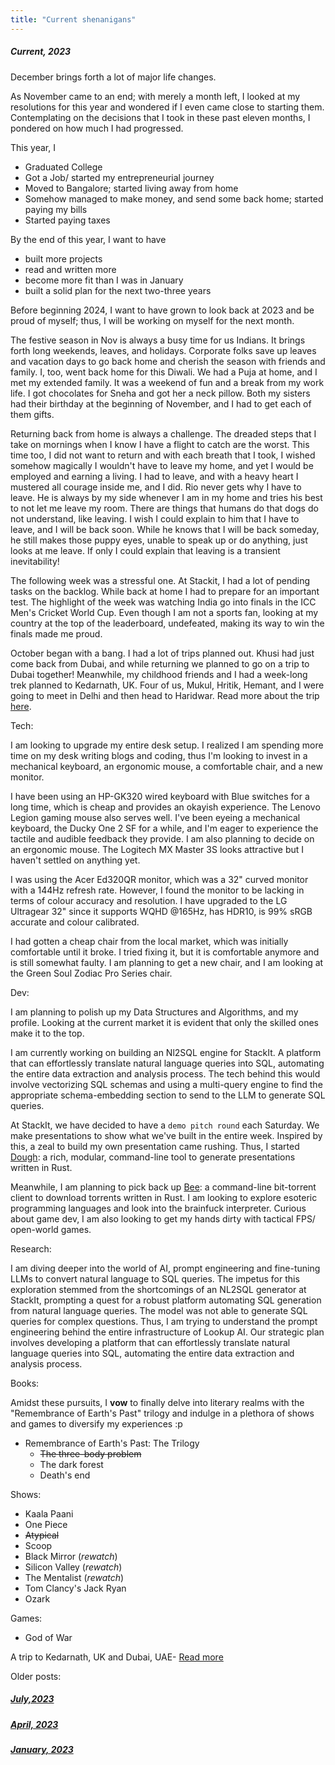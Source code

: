 ```yaml
---
title: "Current shenanigans"
---
```


##### Current, 2023

December brings forth a lot of major life changes.

As November came to an end; with merely a month left, I looked at my resolutions for this year and wondered if I even came close to starting them. Contemplating on the decisions that I took in these past eleven months, I pondered on how much I had progressed.

This year, I

- Graduated College
- Got a Job/ started my entrepreneurial journey
- Moved to Bangalore; started living away from home
- Somehow managed to make money, and send some back home; started paying my bills
- Started paying taxes


By the end of this year, I want to have 

- built more projects
- read and written more 
- become more fit than I was in January
- built a solid plan for the next two-three years

Before beginning 2024, I want to have grown to look back at 2023 and be proud of myself; thus, I will be working on myself for the next month. 

The festive season in Nov is always a busy time for us Indians. It brings forth long weekends, leaves, and holidays. Corporate folks save up leaves and vacation days to go back home and cherish the season with friends and family. I, too, went back home for this Diwali. We had a Puja at home, and I met my extended family. It was a weekend of fun and a break from my work life. I got chocolates for Sneha and got her a neck pillow. Both my sisters had their birthday at the beginning of November, and I had to get each of them gifts. 

Returning back from home is always a challenge. The dreaded steps that I take on mornings when I know I have a flight to catch are the worst. This time too, I did not want to return and with each breath that I took, I wished somehow magically I wouldn't have to leave my home, and yet I would be employed and earning a living. I had to leave, and with a heavy heart I mustered all courage inside me, and I did. Rio never gets why I have to leave. He is always by my side whenever I am in my home and tries his best to not let me leave my room. There are things that humans do that dogs do not understand, like leaving. I wish I could explain to him that I have to leave, and I will be back soon. While he knows that I will be back someday, he still makes those puppy eyes, unable to speak up or do anything, just looks at me leave. If only I could explain that leaving is a transient inevitability!

The following week was a stressful one. At Stackit, I had a lot of pending tasks on the backlog. While back at home I had to prepare for an important test. The highlight of the week was watching India go into finals in the ICC Men's Cricket World Cup. Even though I am not a sports fan, looking at my country at the top of the leaderboard, undefeated, making its way to win the finals made me proud.

October began with a bang. I had a lot of trips planned out. Khusi had just come back from Dubai, and while returning we planned to go on a trip to Dubai together! Meanwhile, my childhood friends and I had a week-long trek planned to Kedarnath, UK. Four of us, Mukul, Hritik, Hemant, and I were going to meet in Delhi and then head to Haridwar. Read more about the trip [here](/blog/fall23.html).

Tech:

I am looking to upgrade my entire desk setup. I realized I am spending more time on my desk writing blogs and coding, thus I'm looking to invest in a mechanical keyboard, an ergonomic mouse, a comfortable chair, and a new monitor.

I have been using an HP-GK320 wired keyboard with Blue switches for a long time, which is cheap and provides an okayish experience. The Lenovo Legion gaming mouse also serves well. I've been eyeing a mechanical keyboard, the Ducky One 2 SF for a while, and I'm eager to experience the tactile and audible feedback they provide. I am also planning to decide on an ergonomic mouse. The Logitech MX Master 3S looks attractive but I haven't settled on anything yet.

I was using the Acer Ed320QR monitor, which was a 32" curved monitor with a 144Hz refresh rate. However, I found the monitor to be lacking in terms of colour accuracy and resolution. I have upgraded to the LG Ultragear 32" since it supports WQHD @165Hz, has HDR10, is 99% sRGB accurate and colour calibrated.

I had gotten a cheap chair from the local market, which was initially comfortable until it broke. I tried fixing it, but it is comfortable anymore and is still somewhat faulty. I am planning to get a new chair, and I am looking at the Green Soul Zodiac Pro Series chair.


Dev:

I am planning to polish up my Data Structures and Algorithms, and my profile. Looking at the current market it is evident that only the skilled ones make it to the top. 

I am currently working on building an Nl2SQL engine for StackIt. A platform that can effortlessly translate natural language queries into SQL, automating the entire data extraction and analysis process. The tech behind this would involve vectorizing SQL schemas and using a multi-query engine to find the appropriate schema-embedding section to send to the LLM to generate SQL queries.

At StackIt, we have decided to have a `demo pitch round` each Saturday. We make presentations to show what we've built in the entire week. Inspired by this, a zeal to build my own presentation came rushing. Thus, I started [Dough](https://github.com/fuzzymfx/dough): a rich, modular, command-line tool to generate presentations written in Rust. 

Meanwhile, I am planning to pick back up [Bee](https://github.com/fuzzymfx/b): a command-line bit-torrent client to download torrents written in Rust. I am looking to explore esoteric programming languages and look into the brainfuck interpreter. Curious about game dev, I am also looking to get my hands dirty with tactical FPS/ open-world games.

Research:

I am diving deeper into the world of AI, prompt engineering and fine-tuning LLMs to convert natural language to SQL queries. The impetus for this exploration stemmed from the shortcomings of an NL2SQL generator at StackIt, prompting a quest for a robust platform automating SQL generation from natural language queries. The model was not able to generate SQL queries for complex questions. Thus, I am trying to understand the prompt engineering behind the entire infrastructure of Lookup AI. Our strategic plan involves developing a platform that can effortlessly translate natural language queries into SQL, automating the entire data extraction and analysis process.

Books:

Amidst these pursuits, I **vow** to finally delve into literary realms with the "Remembrance of Earth's Past" trilogy and indulge in a plethora of shows and games to diversify my experiences :p

- Remembrance of Earth's Past: The Trilogy
	- ~~The three-body problem~~
	- The dark forest
	- Death's end

Shows:

- Kaala Paani
- One Piece
- ~~Atypical~~
- Scoop
- Black Mirror (*rewatch*)
- Silicon Valley (*rewatch*)
- The Mentalist (*rewatch*)
- Tom Clancy's Jack Ryan
- Ozark

Games:

- God of War

A trip to Kedarnath, UK and Dubai, UAE- [Read more](/blog/fall23.html)

Older posts:

##### [July,2023](/blog/july23.html)

##### [April, 2023](/blog/april23.html)

##### [January, 2023](/blog/january23.html)
